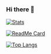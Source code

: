 ### Hi there 👋


[![Stats](https://github-readme-stats.vercel.app/api?username=messiasdias&count_private=true)](https://github.com/anuraghazra/github-readme-stats)

[![ReadMe Card](https://github-readme-stats.vercel.app/api/pin/?username=messiasdias&repo=my-first-svg)](https://github.com/anuraghazra/github-readme-stats)

[![Top Langs](https://github-readme-stats.vercel.app/api/top-langs/?username=messiasdias)](https://github.com/anuraghazra/github-readme-stats)

